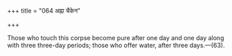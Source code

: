 +++
title = "064 अह्ना चैकेन"

+++

Those who touch this corpse become pure after one day and one day along with three three-day periods; those who offer water, after three days.—(63).